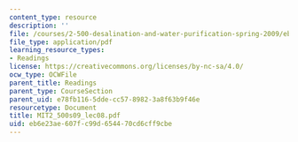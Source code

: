 ```yaml
---
content_type: resource
description: ''
file: /courses/2-500-desalination-and-water-purification-spring-2009/eb6e23ae607fc99d654470cd6cff9cbe_MIT2_500s09_lec08.pdf
file_type: application/pdf
learning_resource_types:
- Readings
license: https://creativecommons.org/licenses/by-nc-sa/4.0/
ocw_type: OCWFile
parent_title: Readings
parent_type: CourseSection
parent_uid: e78fb116-5dde-cc57-8982-3a8f63b9f46e
resourcetype: Document
title: MIT2_500s09_lec08.pdf
uid: eb6e23ae-607f-c99d-6544-70cd6cff9cbe
---
```

